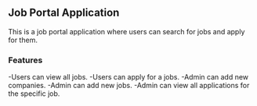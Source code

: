 ## Job Portal Application

This is a job portal application where users can search for jobs and apply for them.

### Features

-Users can view all jobs.
-Users can apply for a jobs.
-Admin can add new companies.
-Admin can add new jobs.
-Admin can view all applications for the specific job.
